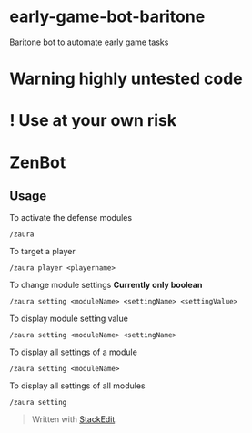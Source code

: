 # early-game-bot-baritone
Baritone bot to automate early game tasks

# Warning highly untested code
# ! Use at your own risk

# ZenBot

## Usage

To activate the defense modules

`/zaura`

To target a player

`/zaura player <playername>`

To change module settings
**Currently only boolean**

`/zaura setting <moduleName> <settingName> <settingValue>`

To display module setting value

`/zaura setting <moduleName> <settingName> `

To display all settings of a module

`/zaura setting <moduleName>`

To display all settings of all modules

`/zaura setting`

> Written with [StackEdit](https://stackedit.io/).